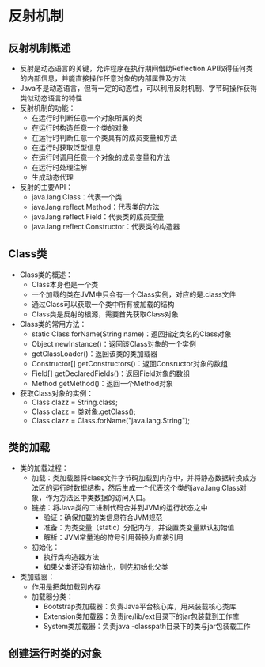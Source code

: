 # 反射机制

## 反射机制概述

  - 反射是动态语言的关键，允许程序在执行期间借助Reflection API取得任何类的内部信息，并能直接操作任意对象的内部属性及方法
  - Java不是动态语言，但有一定的动态性，可以利用反射机制、字节码操作获得类似动态语言的特性
  - 反射机制的功能：
    - 在运行时判断任意一个对象所属的类
    - 在运行时构造任意一个类的对象
    - 在运行时判断任意一个类具有的成员变量和方法
    - 在运行时获取泛型信息
    - 在运行时调用任意一个对象的成员变量和方法
    - 在运行时处理注解
    - 生成动态代理
  - 反射的主要API：
    - java.lang.Class：代表一个类
    - java.lang.reflect.Method：代表类的方法
    - java.lang.reflect.Field：代表类的成员变量
    - java.lang.reflect.Constructor：代表类的构造器
    
## Class类

  - Class类的概述：
    - Class本身也是一个类
    - 一个加载的类在JVM中只会有一个Class实例，对应的是.class文件
    - 通过Class可以获取一个类中所有被加载的结构
    - Class类是反射的根源，需要首先获取Class对象
  - Class类的常用方法：
    - static Class forName(String name)：返回指定类名的Class对象
    - Object newInstance()：返回该Class对象的一个实例
    - getClassLoader()：返回该类的类加载器
    - Constructor[] getConstructors()：返回Consructor对象的数组
    - Field[] getDeclaredFields()：返回Field对象的数组
    - Method getMethod()：返回一个Method对象
  - 获取Class对象的实例：
    - Class clazz = String.class;
    - Class clazz = 类对象.getClass();
    - Class clazz = Class.forName("java.lang.String");
    
## 类的加载

  - 类的加载过程：
    - 加载：类加载器将class文件字节码加载到内存中，并将静态数据转换成方法区的运行时数据结构，然后生成一个代表这个类的java.lang.Class对象，作为方法区中类数据的访问入口。
    - 链接：将Java类的二进制代码合并到JVM的运行状态之中
      - 验证：确保加载的类信息符合JVM规范
      - 准备：为类变量（static）分配内存，并设置类变量默认初始值
      - 解析：JVM常量池的符号引用替换为直接引用
    - 初始化：
      - 执行类构造器<clinit>方法
      - 如果父类还没有初始化，则先初始化父类
  - 类加载器：
    - 作用是把类加载到内存
    - 加载器分类：
      - Bootstrap类加载器：负责Java平台核心库，用来装载核心类库
      - Extension类加载器：负责jre/lib/ext目录下的jar包装载到工作库
      - System类加载器：负责java -classpath目录下的类与jar包装载工作
      
## 创建运行时类的对象
    
    

